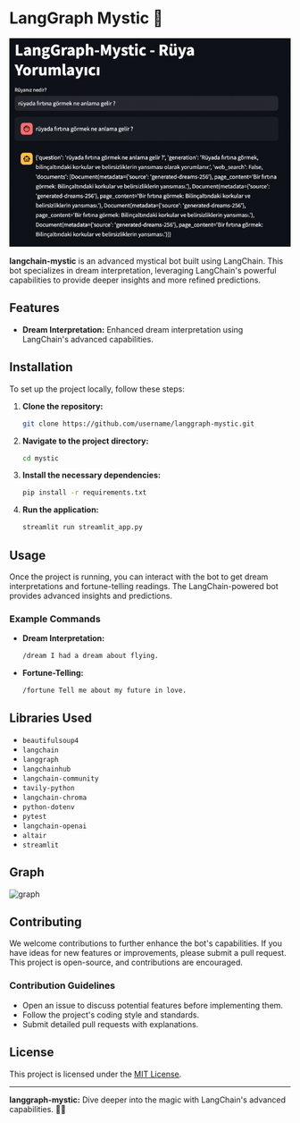 

# LangGraph Mystic 🔮 

![img.png](img.png)


**langchain-mystic** is an advanced mystical bot built using LangChain. This bot specializes in dream interpretation, leveraging LangChain's powerful capabilities to provide deeper insights and more refined predictions.

## Features

- **Dream Interpretation:** Enhanced dream interpretation using LangChain's advanced capabilities.

## Installation

To set up the project locally, follow these steps:

1. **Clone the repository:**
    ```bash
    git clone https://github.com/username/langgraph-mystic.git
    ```

2. **Navigate to the project directory:**
    ```bash
    cd mystic
    ```

3. **Install the necessary dependencies:**
    ```bash
    pip install -r requirements.txt
    ```

4. **Run the application:**
    ```bash
    streamlit run streamlit_app.py
    ```

## Usage

Once the project is running, you can interact with the bot to get dream interpretations and fortune-telling readings. The LangChain-powered bot provides advanced insights and predictions.

### Example Commands

- **Dream Interpretation:**
    ```bash
    /dream I had a dream about flying.
    ```

- **Fortune-Telling:**
    ```bash
    /fortune Tell me about my future in love.
    ```
## Libraries Used

- `beautifulsoup4`
- `langchain`
- `langgraph`
- `langchainhub`
- `langchain-community`
- `tavily-python`
- `langchain-chroma`
- `python-dotenv  `
- `pytest`
- `langchain-openai`
- `altair`
- `streamlit`

## Graph

![graph](https://github.com/user-attachments/assets/74139a33-06dd-4fc6-b83b-a3427004509a)


## Contributing

We welcome contributions to further enhance the bot's capabilities. If you have ideas for new features or improvements, please submit a pull request. This project is open-source, and contributions are encouraged.

### Contribution Guidelines

- Open an issue to discuss potential features before implementing them.
- Follow the project's coding style and standards.
- Submit detailed pull requests with explanations.

## License

This project is licensed under the [MIT License](LICENSE).

---

**langgraph-mystic:** Dive deeper into the magic with LangChain's advanced capabilities. 🌙🔮
